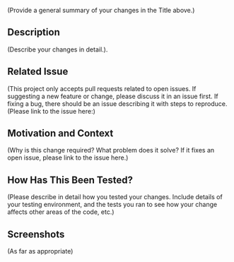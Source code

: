 
(Provide a general summary of your changes in the Title above.)

## Description

(Describe your changes in detail.).

## Related Issue

(This project only accepts pull requests related to open issues.
 If suggesting a new feature or change, please discuss it in an issue first.
 If fixing a bug, there should be an issue describing it with steps to reproduce.
(Please link to the issue here:)

## Motivation and Context

(Why is this change required? What problem does it solve?
 If it fixes an open issue, please link to the issue here.)

## How Has This Been Tested?

(Please describe in detail how you tested your changes.
 Include details of your testing environment, and the tests you ran to
 see how your change affects other areas of the code, etc.)

## Screenshots

(As far as appropriate)
